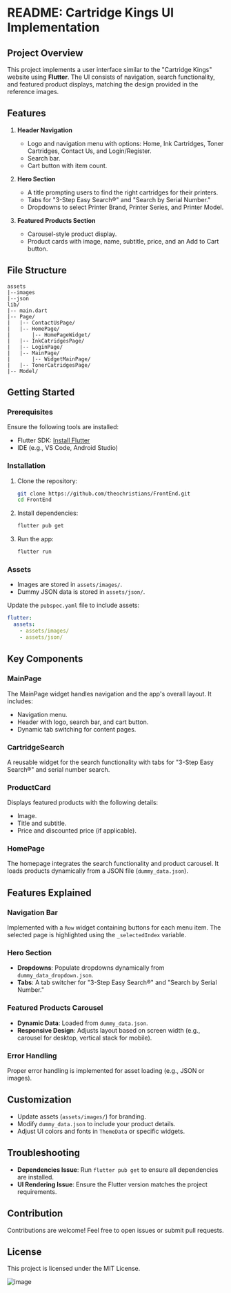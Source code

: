 # README: Cartridge Kings UI Implementation

## Project Overview
This project implements a user interface similar to the "Cartridge Kings" website using **Flutter**. The UI consists of navigation, search functionality, and featured product displays, matching the design provided in the reference images.

## Features
1. **Header Navigation**
   - Logo and navigation menu with options: Home, Ink Cartridges, Toner Cartridges, Contact Us, and Login/Register.
   - Search bar.
   - Cart button with item count.

2. **Hero Section**
   - A title prompting users to find the right cartridges for their printers.
   - Tabs for "3-Step Easy Search®" and "Search by Serial Number."
   - Dropdowns to select Printer Brand, Printer Series, and Printer Model.

3. **Featured Products Section**
   - Carousel-style product display.
   - Product cards with image, name, subtitle, price, and an Add to Cart button.

## File Structure
```
assets
|--images
|--json
lib/
|-- main.dart
|-- Page/
|   |-- ContactUsPage/
|   |-- HomePage/
|       |-- HomePageWidget/
|   |-- InkCatridgesPage/
|   |-- LoginPage/
|   |-- MainPage/
|       |-- WidgetMainPage/
|   |-- TonerCatridgesPage/
|-- Model/
```

## Getting Started

### Prerequisites
Ensure the following tools are installed:
- Flutter SDK: [Install Flutter](https://docs.flutter.dev/get-started/install)
- IDE (e.g., VS Code, Android Studio)

### Installation
1. Clone the repository:
   ```bash
   git clone https://github.com/theochristians/FrontEnd.git
   cd FrontEnd
   ```

2. Install dependencies:
   ```bash
   flutter pub get
   ```

3. Run the app:
   ```bash
   flutter run
   ```

### Assets
- Images are stored in `assets/images/`.
- Dummy JSON data is stored in `assets/json/`.

Update the `pubspec.yaml` file to include assets:
```yaml
flutter:
  assets:
    - assets/images/
    - assets/json/
```

## Key Components

### MainPage
The MainPage widget handles navigation and the app's overall layout. It includes:
- Navigation menu.
- Header with logo, search bar, and cart button.
- Dynamic tab switching for content pages.

### CartridgeSearch
A reusable widget for the search functionality with tabs for "3-Step Easy Search®" and serial number search.

### ProductCard
Displays featured products with the following details:
- Image.
- Title and subtitle.
- Price and discounted price (if applicable).

### HomePage
The homepage integrates the search functionality and product carousel. It loads products dynamically from a JSON file (`dummy_data.json`).

## Features Explained

### Navigation Bar
Implemented with a `Row` widget containing buttons for each menu item. The selected page is highlighted using the `_selectedIndex` variable.

### Hero Section
- **Dropdowns**: Populate dropdowns dynamically from `dummy_data_dropdown.json`.
- **Tabs**: A tab switcher for "3-Step Easy Search®" and "Search by Serial Number."

### Featured Products Carousel
- **Dynamic Data**: Loaded from `dummy_data.json`.
- **Responsive Design**: Adjusts layout based on screen width (e.g., carousel for desktop, vertical stack for mobile).

### Error Handling
Proper error handling is implemented for asset loading (e.g., JSON or images).

## Customization
- Update assets (`assets/images/`) for branding.
- Modify `dummy_data.json` to include your product details.
- Adjust UI colors and fonts in `ThemeData` or specific widgets.

## Troubleshooting
- **Dependencies Issue**: Run `flutter pub get` to ensure all dependencies are installed.
- **UI Rendering Issue**: Ensure the Flutter version matches the project requirements.

## Contribution
Contributions are welcome! Feel free to open issues or submit pull requests.

## License
This project is licensed under the MIT License.

![image](https://github.com/user-attachments/assets/ecb59a67-7695-4139-b0bf-e0500a8bf7f5)


